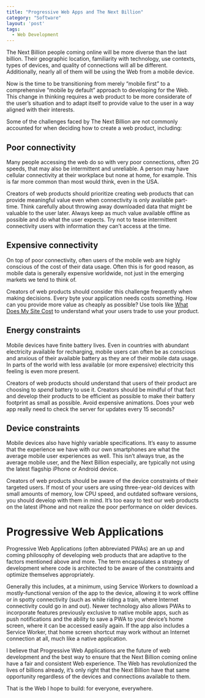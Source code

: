 ```yaml
---
title: "Progressive Web Apps and The Next Billion"
category: "Software"
layout: 'post'
tags:
  - Web Development
---
```


The Next Billion people coming online will be more diverse than the last billion. Their geographic location, familiarity with technology, use contexts, types of devices, and quality of connections will all be different. Additionally, nearly all of them will be using the Web from a mobile device.<!-- more -->

Now is the time to be transitioning from merely “mobile first” to a comprehensive “mobile by default” approach to developing for the Web. This change in thinking requires a web product to be more considerate of the user’s situation and to adapt itself to provide value to the user in a way aligned with their interests.

Some of the challenges faced by The Next Billion are not commonly accounted for when deciding how to create a web product, including:

## Poor connectivity

Many people accessing the web do so with very poor connections, often 2G speeds, that may also be intermittent and unreliable. A person may have cellular connectivity at their workplace but none at home, for example. This is far more common than most would think, even in the USA.

Creators of web products should prioritize creating web products that can provide meaningful value even when connectivity is only available part-time. Think carefully about throwing away downloaded data that might be valuable to the user later. Always keep as much value available offline as possible and do what the user expects. Try not to tease intermittent connectivity users with information they can’t access at the time.

## Expensive connectivity

On top of poor connectivity, often users of the mobile web are highly conscious of the cost of their data usage. Often this is for good reason, as mobile data is generally expensive worldwide, not just in the emerging markets we tend to think of.

Creators of web products should consider this challenge frequently when making decisions. Every byte your application needs costs something. How can you provide more value as cheaply as possible? Use tools like [What Does My Site Cost](https://whatdoesmysitecost.com/) to understand what your users trade to use your product.

## Energy constraints

Mobile devices have finite battery lives. Even in countries with abundant electricity available for recharging, mobile users can often be as conscious and anxious of their available battery as they are of their mobile data usage. In parts of the world with less available (or more expensive) electricity this feeling is even more present.

Creators of web products should understand that users of their product are choosing to _spend_ battery to use it. Creators should be mindful of that fact and develop their products to be efficient as possible to make their battery footprint as small as possible. Avoid expensive animations. Does your web app really need to check the server for updates every 15 seconds?

## Device constraints

Mobile devices also have highly variable specifications. It’s easy to assume that the experience we have with our own smartphones are what the average mobile user experiences as well. This isn’t always true, as the average mobile user, and the Next Billion especially, are typically not using the latest flagship iPhone or Android device.

Creators of web products should be aware of the device constraints of their targeted users. If most of your users are using three-year-old devices with small amounts of memory, low CPU speed, and outdated software versions, you should develop with them in mind. It’s too easy to test our web products on the latest iPhone and not realize the poor performance on older devices.

# Progressive Web Applications

Progressive Web Applications (often abbreviated PWAs) are an up and coming philosophy of developing web products that are adaptive to the factors mentioned above and more. The term encapsulates a strategy of development where code is architected to be aware of the constraints and optimize themselves appropriately.

Generally this includes, at a minimum, using Service Workers to download a mostly-functional version of the app to the device, allowing it to work offline or in spotty connectivity (such as while riding a train, where Internet connectivity could go in and out). Newer technology also allows PWAs to incorporate features previously exclusive to native mobile apps, such as push notifications and the ability to save a PWA to your device’s home screen, where it can be accessed easily again. If the app also includes a Service Worker, that home screen shortcut may work without an Internet connection at all, much like a native application.

I believe that Progressive Web Applications are the future of web development and the best way to ensure that the Next Billion coming online have a fair and consistent Web experience. The Web has revolutionized the lives of billions already, it’s only right that the Next Billion have that same opportunity regardless of the devices and connections available to them.

That is the Web I hope to build: for everyone, everywhere.
